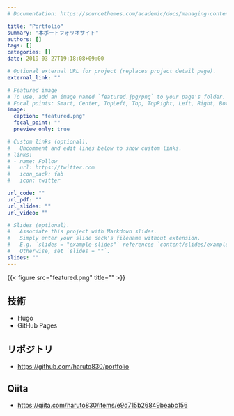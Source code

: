 ```yaml
---
# Documentation: https://sourcethemes.com/academic/docs/managing-content/

title: "Portfolio"
summary: "本ポートフォリオサイト"
authors: []
tags: []
categories: []
date: 2019-03-27T19:18:08+09:00

# Optional external URL for project (replaces project detail page).
external_link: ""

# Featured image
# To use, add an image named `featured.jpg/png` to your page's folder.
# Focal points: Smart, Center, TopLeft, Top, TopRight, Left, Right, BottomLeft, Bottom, BottomRight.
image:
  caption: "featured.png"
  focal_point: ""
  preview_only: true

# Custom links (optional).
#   Uncomment and edit lines below to show custom links.
# links:
# - name: Follow
#   url: https://twitter.com
#   icon_pack: fab
#   icon: twitter

url_code: ""
url_pdf: ""
url_slides: ""
url_video: ""

# Slides (optional).
#   Associate this project with Markdown slides.
#   Simply enter your slide deck's filename without extension.
#   E.g. `slides = "example-slides"` references `content/slides/example-slides.md`.
#   Otherwise, set `slides = ""`.
slides: ""
---
```


{{< figure src="featured.png" title="" >}}

## 技術
- Hugo
- GitHub Pages  

## リポジトリ
- https://github.com/haruto830/portfolio

## Qiita
- https://qiita.com/haruto830/items/e9d715b26849beabc156